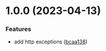 # 1.0.0 (2023-04-13)


### Features

* add http exceptions ([bcaa138](https://github.com/Salable/errors/commit/bcaa138bcd685e60b12e6627afe088242c3a6a10))
